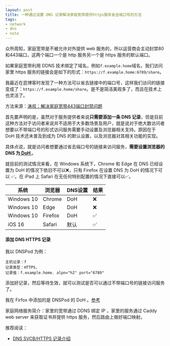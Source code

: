 ```yaml
---
layout: post
title: 一种通过设置 DNS 记录解决家庭宽带提供https服务省去端口号的方法
tags:
- network
- dns
- note
---
```


众所周知，家庭宽带是不被允许对外提供 web 服务的，所以运营商会主动封禁80和443端口，这两个端口一个是 http 服务另一个是 https 服务的默认端口。

如果家庭宽带利用 DDNS 技术绑定了域名，例如`f.example.home`域名，我们访问家里 https 服务的链接会是如下的形式：`https://f.example.home:6789/share`。

我最近在逛博客时发现了一种方法可以省去链接中的端口号，这样我们访问的链接变成了：`https://f.example.home/share`。是不是简洁美观多了，而且在技术上也灵活了。

方法来源：[涛叔：解决家庭宽带443端口封禁问题](https://taoshu.in/http3-port.html)

首先要声明的是，虽然对于服务提供者来说**只需要添加一条 DNS 记录**，但是目前这种方法对于访问者来说并不适用于大多数场景及用户，就是说对于绝大数访问者想要以不带端口号的形式访问服务需要手动设置及浏览器相关支持。原因在于 DoH 技术还未普及到成为 DNS 的默认设置，以及浏览器对其相关功能的实现。

具体点说，就是访问者想要通过省去端口号的链接来访问服务，**需要设置浏览器的 DNS 为[ DoH ](https://support.mozilla.org/zh-TW/kb/firefox-dns-over-httpsdoh)**
。

就目前的测试情况来看，在 Windows 系统下，Chrome 和 Edge 在 DNS 已经设置为 DoH 的情况下依旧不可以❌，只有 Firefox 在设置 DNS 为 DoH 的情况下可以 ✅。在 iPad 上 Safari 在无任何特别配置的情况下直接可以✅。

| 系统 | 浏览器 | DNS设置 | 结果|
| - | - | - | - |
| Windows 10| Chrome | DoH |❌|
| Windows 10| Edge | DoH |❌|
| Windows 10| Firefox | DoH |✅|
| iOS 16 | Safari | 默认 |✅|


#### 添加 DNS HTTPS 记录

我以 DNSPod 为例：

	主机记录：f
	记录类型：HTTPS，
	记录值：f.example.home. alpn="h2" port="6789"

添加好记录，然后等待生效，就可以测试是否可以通过不带端口号的链接访问服务了。

我在 Firfox 中添加的是 DNSPod 的 DoH 。[参考](https://docs.dnspod.cn/public-dns/dot-doh/)

家庭网络服务简介：家里的宽带通过 DDNS 绑定 IP ，家里的服务通过 Caddy web server 来获取证书并提供 https 服务，然后路由上做好端口映射。

推荐阅读：
- [DNS SVCB/HTTPS 记录介绍](https://taoshu.in/dns/dns-svcb-https.html)